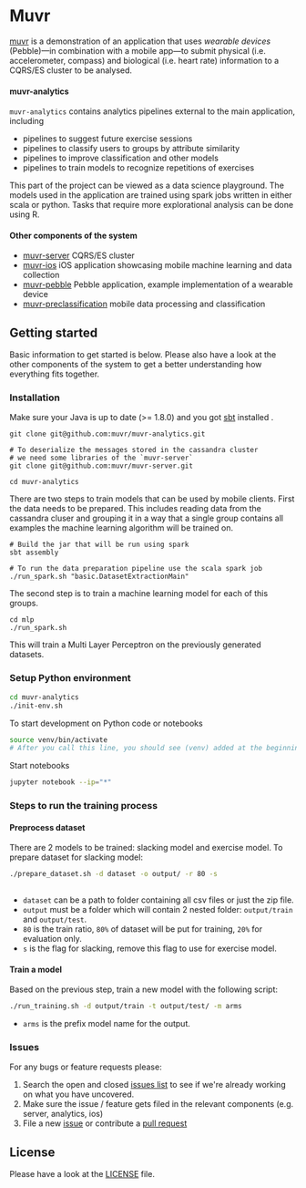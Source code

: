 # Muvr

[muvr](http://www.muvr.io/) is a demonstration of an application that uses _wearable devices_ (Pebble)—in combination with a mobile app—to submit physical (i.e. accelerometer, compass) and biological (i.e. heart rate) information to a CQRS/ES cluster to be analysed.

#### muvr-analytics
`muvr-analytics` contains analytics pipelines external to the main application, including
* pipelines to suggest future exercise sessions
* pipelines to classify users to groups by attribute similarity
* pipelines to improve classification and other models
* pipelines to train models to recognize repetitions of exercises

This part of the project can be viewed as a data science playground. The models used in the application are trained using spark jobs written in either scala or python. Tasks that require more explorational analysis can be done using R.

#### Other components of the system
- [muvr-server](https://github.com/muvr/muvr-server) CQRS/ES cluster 
- [muvr-ios](https://github.com/muvr/muvr-ios) iOS application showcasing mobile machine learning and data collection
- [muvr-pebble](https://github.com/muvr/muvr-pebble) Pebble application, example implementation of a wearable device 
- [muvr-preclassification](https://github.com/muvr/muvr-preclassification) mobile data processing and classification

## Getting started
Basic information to get started is below. Please also have a look at the other components of the system to get a better understanding how everything fits together.

### Installation
Make sure your Java is up to date (>= 1.8.0) and you got [sbt](http://www.scala-sbt.org/) installed .
```
git clone git@github.com:muvr/muvr-analytics.git

# To deserialize the messages stored in the cassandra cluster 
# we need some libraries of the `muvr-server`
git clone git@github.com:muvr/muvr-server.git

cd muvr-analytics
```
There are two steps to train models that can be used by mobile clients. First the data needs to be prepared. This includes reading data from the cassandra cluser and grouping it in a way that a single group contains all examples the machine learning algorithm will be trained on. 
```
# Build the jar that will be run using spark
sbt assembly

# To run the data preparation pipeline use the scala spark job
./run_spark.sh "basic.DatasetExtractionMain"
```
The second step is to train a machine learning model for each of this groups.
```
cd mlp
./run_spark.sh
```
This will train a Multi Layer Perceptron on the previously generated datasets.

### Setup Python environment

```bash
cd muvr-analytics
./init-env.sh
```
To start development on Python code or notebooks
```bash
source venv/bin/activate
# After you call this line, you should see (venv) added at the beginning of your shell prompt. 
```
Start notebooks
```bash
jupyter notebook --ip="*"
```

### Steps to run the training process

#### Preprocess dataset
There are 2 models to be trained: slacking model and exercise model. To prepare dataset for slacking model:
```bash
./prepare_dataset.sh -d dataset -o output/ -r 80 -s
 
```
- `dataset` can be a path to folder containing all csv files or just the zip file.
- `output` must be a folder which will contain 2 nested folder: `output/train` and `output/test`.
- `80` is the train ratio, `80%` of dataset will be put for training, `20%` for evaluation only.
- `s` is the flag for slacking, remove this flag to use for exercise model. 

#### Train a model
Based on the previous step, train a new model with the following script:
```bash
./run_training.sh -d output/train -t output/test/ -m arms
```
- `arms` is the prefix model name for the output.

### Issues

For any bugs or feature requests please:

1. Search the open and closed
   [issues list](https://github.com/muvr/muvr-analytics/issues) to see if we're
   already working on what you have uncovered.
2. Make sure the issue / feature gets filed in the relevant components (e.g. server, analytics, ios)
3. File a new [issue](https://github.com/muvr/muvr-analytics/issues) or contribute a 
  [pull request](https://github.com/muvr/muvr-analytics/pulls) 

## License
Please have a look at the [LICENSE](https://github.com/muvr/muvr-analytics/blob/develop/LICENSE) file.
